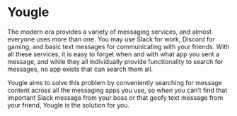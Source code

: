 # Yougle

The modern era provides a variety of messaging services, and almost everyone uses more than one. You may use Slack for work, Discord for gaming, and basic text messages for communicating with your friends. With all these services, it is easy to forget when and with what app you sent a message, and while they all individually provide functionality to search for messages, no app exists that can search them all. 

Yougle aims to solve this problem by conveniently searching for message content across all the messaging apps you use, so when you can’t find that important Slack message from your boss or that goofy text message from your friend, Yougle is the solution for you.
